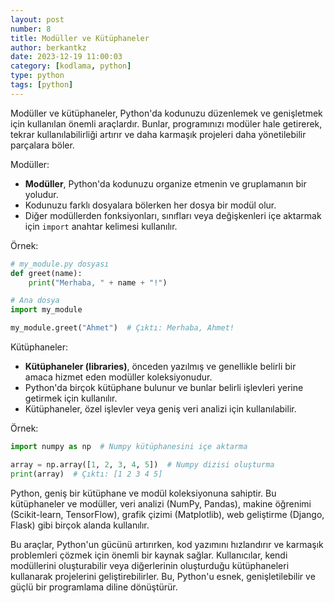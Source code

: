 ```yaml
---
layout: post
number: 8
title: Modüller ve Kütüphaneler
author: berkantkz
date: 2023-12-19 11:00:03
category: [kodlama, python]
type: python
tags: [python]
---
```

Modüller ve kütüphaneler, Python'da kodunuzu düzenlemek ve genişletmek için kullanılan önemli araçlardır. Bunlar, programınızı modüler hale getirerek, tekrar kullanılabilirliği artırır ve daha karmaşık projeleri daha yönetilebilir parçalara böler.

Modüller:
- **Modüller**, Python'da kodunuzu organize etmenin ve gruplamanın bir yoludur.
- Kodunuzu farklı dosyalara bölerken her dosya bir modül olur.
- Diğer modüllerden fonksiyonları, sınıfları veya değişkenleri içe aktarmak için `import` anahtar kelimesi kullanılır.

Örnek:
```python
# my_module.py dosyası
def greet(name):
    print("Merhaba, " + name + "!")
```
```python
# Ana dosya
import my_module

my_module.greet("Ahmet")  # Çıktı: Merhaba, Ahmet!
```

Kütüphaneler:
- **Kütüphaneler (libraries)**, önceden yazılmış ve genellikle belirli bir amaca hizmet eden modüller koleksiyonudur.
- Python'da birçok kütüphane bulunur ve bunlar belirli işlevleri yerine getirmek için kullanılır.
- Kütüphaneler, özel işlevler veya geniş veri analizi için kullanılabilir.

Örnek:
```python
import numpy as np  # Numpy kütüphanesini içe aktarma

array = np.array([1, 2, 3, 4, 5])  # Numpy dizisi oluşturma
print(array)  # Çıktı: [1 2 3 4 5]
```

Python, geniş bir kütüphane ve modül koleksiyonuna sahiptir. Bu kütüphaneler ve modüller, veri analizi (NumPy, Pandas), makine öğrenimi (Scikit-learn, TensorFlow), grafik çizimi (Matplotlib), web geliştirme (Django, Flask) gibi birçok alanda kullanılır.

Bu araçlar, Python'un gücünü artırırken, kod yazımını hızlandırır ve karmaşık problemleri çözmek için önemli bir kaynak sağlar. Kullanıcılar, kendi modüllerini oluşturabilir veya diğerlerinin oluşturduğu kütüphaneleri kullanarak projelerini geliştirebilirler. Bu, Python'u esnek, genişletilebilir ve güçlü bir programlama diline dönüştürür.
